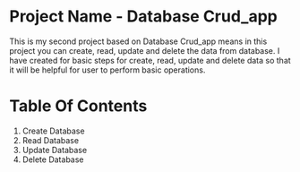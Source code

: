 # Project Name - Database Crud_app
 This is my second project based on Database Crud_app means in this project you can create, read, update and delete the data from database. I have created for basic steps for create, read, update and delete data so that it will be helpful for user to perform basic operations. 
# Table Of Contents
1. Create Database
2. Read Database
3. Update Database
4. Delete Database
